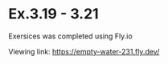 # Ex.3.19 - 3.21

Exersices was completed using Fly.io

Viewing link: https://empty-water-231.fly.dev/
